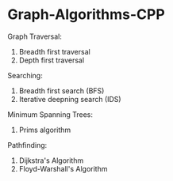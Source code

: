 # Graph-Algorithms-CPP

Graph Traversal:
1. Breadth first traversal
2. Depth first traversal

Searching:
1. Breadth first search (BFS)
2. Iterative deepning search (IDS)

Minimum Spanning Trees:
1. Prims algorithm

Pathfinding:
1. Dijkstra's Algorithm
2. Floyd-Warshall's Algorithm
